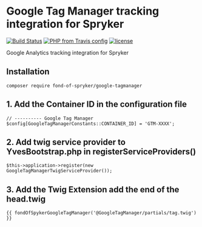 # Google Tag Manager tracking integration for Spryker
[![Build Status](https://travis-ci.org/fond-of/spryker-google-tagmanager.svg?branch=master)](https://travis-ci.org/fond-of/spryker-google-tagmanager)
[![PHP from Travis config](https://img.shields.io/travis/php-v/symfony/symfony.svg)](https://php.net/)
[![license](https://img.shields.io/github/license/mashape/apistatus.svg)](https://packagist.org/packages/fond-of-spryker/google-tagmanager)

Google Analytics tracking integration for Spryker



## Installation

```
composer require fond-of-spryker/google-tagmanager
```

## 1. Add the Container ID in the configuration file 

```
// ---------- Google Tag Manager
$config[GoogleTagManagerConstants::CONTAINER_ID] = 'GTM-XXXX'; 
```

## 2. Add twig service provider to YvesBootstrap.php in registerServiceProviders()

```
$this->application->register(new GoogleTagManagerTwigServiceProvider());
```

## 3. Add the Twig Extension add the end of the head.twig

```
{{ fondOfSpykerGoogleTagManager('@GoogleTagManager/partials/tag.twig') }}
```

